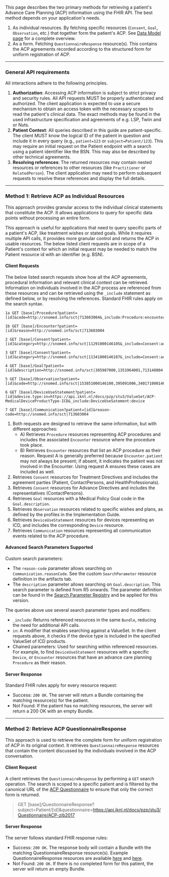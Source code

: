 This page describes the two primary methods for retrieving a patient's Advance Care Planning (ACP) information using the FHIR API. The best method depends on your application's needs.
1. As individual resources. By fetching specific resources (`Consent`, `Goal`, `Observation`, etc.) that together form the patient's ACP. See <a href="data-model.html">Data Model page</a> for a complete overview.
2. As a form. Fetching `QuestionnaireResponse` resource(s). This contains the ACP agreements recorded according to the structured form for uniform registration of ACP.

---

### General API requirements

All interactions adhere to the following principles.

1. **Authorization**: Accessing ACP information is subject to strict privacy and security rules. All API requests MUST be properly authenticated and authorized. The client application is expected to use a secure mechanism to obtain an access token with the necessary scopes to read the patient's clinical data. The exact methods may be found in the used infrastructure specification and agreements of e.g. LSP, Twiin and or Nuts.
2. **Patient Context**: All queries described in this guide are patient-specific. The client MUST know the logical ID of the patient in question and include it in every query (e.g., `patient=123` or `subject=Patient/123`). This may require an initial request on the Patient endpoint with a search using a patient identifier like the BSN. This may also be described by other technical agreements.
3. **Resolving references**: The returned resources may contain nested resources or references to other resources (like `Practitioner` or `RelatedPerson`). The client application may need to perform subsequent requests to resolve these references and display the full details.

---

### Method 1: Retrieve ACP as Individual Resources

This approach provides granular access to the individual clinical statements that constitute the ACP. It allows applications to query for specific data points without processing an entire form.

This approach is useful for applications that need to query specific parts of a patient's ACP, like treatment wishes or stated goals. While it requires multiple API calls, it provides more granular control and returns the ACP in usable resources. The below listed client requests are in scope of a Patient's context for which an initial request may be needed to match the Patient resource id with an identifier (e.g. BSN).

#### Client Requests

The below listed search requests show how all the ACP agreements, procedural information and relevant clinical context can be retrieved. Information on individuals involved in the ACP process are referenced from these resources and can be retrieved using the `_include` statement as defined below, or by resolving the references. Standard FHIR rules apply on the search syntax.

```
1a GET [base]/Procedure?patient=[id]&code=http://snomed.info/sct|713603004&_include:Procedure:encounter

1b GET [base]/Encounter?patient=[id]&reason=http://snomed.info/sct|713603004

2 GET [base]/Consent?patient=[id]&category=http://snomed.info/sct|11291000146105&_include=Consent:actor

3 GET [base]/Consent?patient=[id]&category=http://snomed.info/sct|11341000146107&_include=Consent:actor

4 GET [base]/Goal?patient=[id]&description=http://snomed.info/sct|385987000,1351964001,713148004

5 GET [base]/Observation?patient=[id]&code=http://snomed.info/sct|153851000146100,395091006,340171000146104,247751003

6 GET [base]/DeviceUseStatement?patient=[id]&device.type:in=https://api.iknl.nl/docs/pzp/stu3/ValueSet/ACP-MedicalDeviceProductType-ICD&_include:DeviceUseSatement:device

7 GET [base]/Communication?patient=[id]&reason-code=http://snomed.info/sct|713603004
```

1. Both requests are designed to retrieve the same information, but with different approaches:
    * A) Retrieves `Procedure` resources representing ACP procedures and includes the associated `Encounter` resource where the procedure took place.
    * B) Retrieves `Encounter` resources that list an ACP procedure as their reason. Request A is generally preferred because `Encounter.patient` may not always be present; if absent, it indicates the patient was not involved in the Encounter. Using request A ensures these cases are included as well.
2. Retrieves `Consent` resources for Treatment Directives and includes the agreement parties (Patient, ContactPersons, and HealthProfessionals).
3. Retrieves `Consent` resources for Advance Directives and includes the representatives (ContactPersons).
4. Retrieves `Goal` resources with a Medical Policy Goal code in the `Goal.description`.
5. Retrieves `Observation` resources related to specific wishes and plans, as defined by the profiles in the Implementation Guide.
6. Retrieves `DeviceUseStatement` resources for devices representing an ICD, and includes the corresponding `Device` resource.
7. Retrieves `Communication` resources representing all communication events related to the ACP procedure.

#### Advanced Search Parameters Supported

Custom search parameters:
* The `reason-code` parameter allows searching on `Communication.reasonCode`. See the custom `SearchParameter` resource definition in the artifacts tab.
* The `description` parameter allows searching on `Goal.description`. This search parameter is defined from R5 onwards. The parameter definition can be found in the <a href="https://hl7.org/fhir/searchparameter-registry.html#:~:text=Goal.%E2%80%8Bcategory-,description,-token">Search Parameter Registry</a> and be applied for this version.

The queries above use several search parameter types and modifiers:
* `_include`: Returns referenced resources in the same `Bundle`, reducing the need for additional API calls.
* `in`: A modifier that enables searching against a ValueSet. In the client requests above, it checks if the device type is included in the specified ValueSet of ICD products.
* Chained parameters: Used for searching within referenced resources. For example, to find `DeviceUseStatement` resources with a specific `Device`, or `Encounter` resources that have an advance care planning `Procedure` as their reason.

#### Server Response

Standard FHIR rules apply for every resource request: 

* Success: `200 OK`. The server will return a Bundle containing the matching resource(s) for the patient.
* Not Found: If the patient has no matching resources, the server will return a 200 OK with an empty Bundle.

---

### Method 2: Retrieve ACP QuestionnaireResponse

This approach is used to retrieve the complete form for uniform registration of ACP in its original context. It retrieves `QuestionnaireResponse` resources that contain the content discussed by the individuals involved in the ACP conversation.

#### Client Request

A client retrieves the `QuestionnaireResponse` by performing a `GET` search operation. The search is scoped to a specific patient and is filtered by the canonical URL of the <a href="Questionnaire-ACP-zib2017.html">ACP Questionnaire</a> to ensure that only the correct form is returned.

> GET [base]/QuestionnaireResponse?subject=Patient/[id]&questionnaire=https://api.iknl.nl/docs/pzp/stu3/Questionnaire/ACP-zib2017


#### Server Response

The server follows standard FHIR response rules:

* Success: `200 OK`. The response body will contain a Bundle with the matching QuestionnaireResponse resource(s). Example QuestionnaireResponse resources are available <a href="QuestionnaireResponse-HendrikHartman-20201001.html">here</a> and <a href="QuestionnaireResponse-HendrikHartman-20221108.html">here</a>.
* Not Found: `200 OK`. If there is no completed form for this patient, the server will return an empty Bundle.